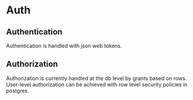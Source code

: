 # Auth

## Authentication
Authentication is handled with json web tokens.

## Authorization
Authorization is currently handled at the db level by grants based on rows. User-level authorization can be achieved with row level security policies in postgres.
